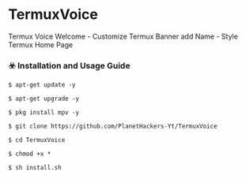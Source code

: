 # TermuxVoice
Termux Voice Welcome - Customize Termux Banner add Name - Style Termux Home Page 



### ☣️ Installation and Usage Guide
```
$ apt-get update -y
```
```
$ apt-get upgrade -y
```
```
$ pkg install mpv -y
```
```
$ git clone https://github.com/PlanetHackers-Yt/TermuxVoice
```
```
$ cd TermuxVoice
```
```
$ chmod +x *
```
```
$ sh install.sh
```
